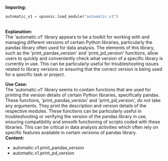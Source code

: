 <b class="custom_code_highlight_green">Imporing:</b><br>
```python
automatic_v1 = upsonic.load_module("automatic.v1")
```
<br><b class="custom_code_highlight_green">Explanation:</b><br>The 'automatic.v1' library appears to be a toolkit for working with and managing different versions of certain Python libraries, particularly the pandas library often used for data analysis. The elements of this library, such as the 'print_pandas_version' and 'print_pd_version' functions, allow users to quickly and conveniently check what version of a specific library is currently in use. This can be particularly useful for troubleshooting issues related to library versions or ensuring that the correct version is being used for a specific task or project.

<b class="custom_code_highlight_green">Use Case:</b><br>The 'automatic.v1' library seems to contain functions that are used for printing the version details of certain Python libraries, specifically pandas. These functions, 'print_pandas_version' and 'print_pd_version', do not take any arguments. They print the description and version details of the respective modules. These functions can be particularly useful in troubleshooting or verifying the version of the pandas library in use, ensuring compatibility and smooth functioning of scripts coded with these libraries. This can be critical in data analysis activities which often rely on specific features available in certain versions of pandas library.
<br><b class="custom_code_highlight_green">Content:</b><br>
  - automatic.v1.print_pandas_version
  - automatic.v1.print_pd_version
